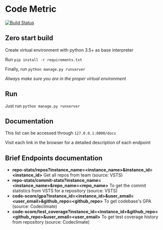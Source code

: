 # Code Metric
[![Build Status](https://travis-ci.com/minhlongdo/codemetric.svg?token=2kqqx3kCC2fE4GJ6yBBG&branch=master)](https://travis-ci.com/minhlongdo/codemetric)

Zero start build
--------------------------

Create virtual environment with python 3.5+ as base interpreter

Run `pip install -r requirements.txt`

Finally, run `python manage.py runserver`

_Always make sure you are in the proper virtual environment_


Run
---

Just run `python manage.py runserver`

Documentation
-------------

This list can be accessed through `127.0.0.1:8000/docs`

Visit each link in the browser for a detailed description of each endpoint

## Brief Endpoints documentation
- **repo-stats/repos?instance_name=<instance_name>&instance_id=<instance_id>** Get all repos from team (source: VSTS)
- **repo-stats/commit-stats?instance_name=<instance_name>&repo_name=<repo_name>** To get the commit statistics from VSTS for a repository (source: VSTS)
- **code-score/gpa?instance_id=<instance_id>&user_email=<user_email>&github_repo=<github_repo>** To get codebase's GPA (source: Codeclimate)
- **code-score/test_coverage?instance_id=<instance_id>&github_repo=<github_repo>&user_email=<user_email>** To get test coverage history from repository (source: Codeclimate)
